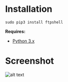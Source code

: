 Installation
================
    sudo pip3 install ftpshell

**Requires:**
- [Python 3.x](https://www.python.org/downloads/)

Screenshot
================
![alt text](https://github.com/amirnasri/ftpshell/blob/master/docs/Screenshot.png)

